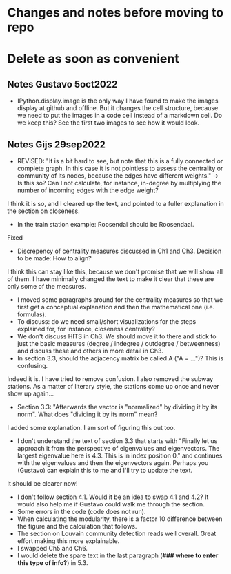 # Changes and notes before moving to repo
# Delete as soon as convenient

## Notes Gustavo 5oct2022

- IPython.display.image is the only way I have found to make the images display at github and offline. But it changes the cell structure, because we need to put the images in a code cell instead of a markdown cell. Do we keep this? See the first two images to see how it would look.

## Notes Gijs 29sep2022 

- REVISED: "It is a bit hard to see, but note that this is a fully connected or complete graph. In this case it is not pointless to assess the centrality or community of its nodes, because the edges have different weights." -> Is this so? Can I not calculate, for instance, in-degree by multiplying the number of incoming edges with the edge weight? 

I think it is so, and I cleared up the text, and pointed to a fuller explanation in the section on closeness.

- In the train station example: Roosendal should be Roosendaal.

Fixed

- Discrepency of centrality measures discussed in Ch1 and Ch3. Decision to be made: How to align?

I think this can stay like this, because we don't promise that we will show all of them. I have minimally changed the text to make it clear that these are only some of the measures.

- I moved some paragraphs around for the centrality measures so that we first get a conceptual explanation and then the mathematical one (i.e. formulas).
- To discuss: do we need small/short visualizations for the steps explained for, for instance, closeness centrality?
- We don't discuss HITS in Ch3. We should move it to there and stick to just the basic measures (degree / indegree / outdegree / betweenness) and discuss these and others in more detail in Ch3.
- In section 3.3, should the adjacency matrix be called A ("A = ...")? This is confusing.

Indeed it is. I have tried to remove confusion. I also removed the subway stations. As a matter of literary style, the stations come up once and never show up again... 

- Section 3.3: "Afterwards the vector is "normalized" by dividing it by its norm". What does "dividing it by its norm" mean?

I added some explanation. I am sort of figuring this out too.

- I don't understand the text of section 3.3 that starts with "Finally let us approach it from the perspective of eigenvalues and eigenvectors. The largest eigenvalue here is 4.3. This is in index position 0." and continues with the eigenvalues and then the eigenvectors again. Perhaps you (Gustavo) can explain this to me and I'll try to update the text.

It should be clearer now!

- I don't follow section 4.1. Would it be an idea to swap 4.1 and 4.2? It would also help me if Gustavo could walk me through the section.
- Some errors in the code (code does not run).
- When calculating the modularity, there is a factor 10 difference between the figure and the calculation that follows.
- The section on Louvain community detection reads well overall. Great effort making this more explainable.
- I swapped Ch5 and Ch6.
- I would delete the spare text in the last paragraph (**### where to enter this type of info?**) in 5.3.

